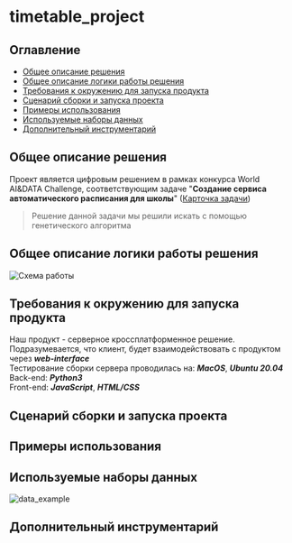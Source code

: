 # timetable_project
## Оглавление
- [Общее описание решения](#Общее-описание-решения)
- [Общее описание логики работы решения](#Общее-описание-логики-работы-решения)
- [Требования к окружению для запуска продукта](#Требования-к-окружению-для-запуска-продукта)
- [Сценарий сборки и запуска проекта](#Сценарий-сборки-и-запуска-проекта)
- [Примеры использования](#Примеры-использования)
- [Используемые наборы данных](#Используемые-наборы-данных)
- [Дополнительный инструментарий](#Дополнительный-инструментарий)

## Общее описание решения
Проект является цифровым решением в рамках конкурса World AI&DATA Challenge, соответствующим задаче "**Создание сервиса автоматического расписания для школы**" ([Карточка задачи](https://datamasters.ru/task?id=183))

> Решение данной задачи мы решили искать с помощью генетического алгоритма
  
## Общее описание логики работы решения

![Схема работы](https://user-images.githubusercontent.com/74075500/133910347-501259cb-b4c9-42d7-a811-8606aaf4d907.png)


  
## Требования к окружению для запуска продукта
Наш продукт - серверное кроссплатформенное решение. Подразумевается, что клиент, будет взаимодействовать с продуктом через ***web-interface*** <br>
  Тестирование сборки сервера проводилась на: ***MacOS***, ***Ubuntu 20.04*** <br>
  Back-end: ***Python3*** <br>
  Front-end: ***JavaScript***, ***HTML/CSS*** <br>
  
## Сценарий сборки и запуска проекта

## Примеры использования

## Используемые наборы данных
![data_example](https://user-images.githubusercontent.com/69805852/133895495-4e20f5d7-0636-47c6-ab80-c23f90b42da3.png)


## Дополнительный инструментарий
  





